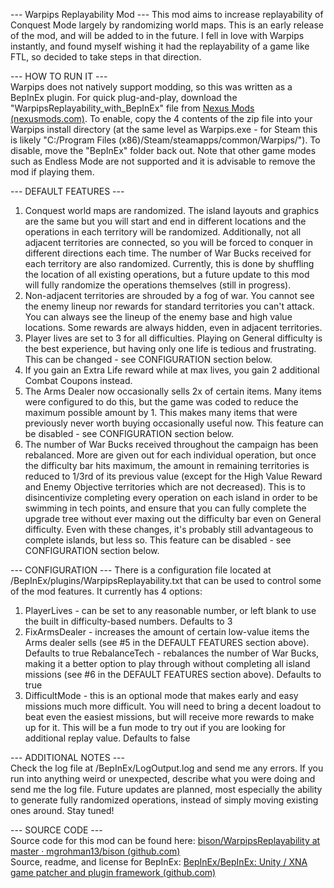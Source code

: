 --- Warpips Replayability Mod ---
This mod aims to increase replayability of Conquest Mode largely by randomizing world maps. This is an early release of the mod, and will be added to in the future. I fell in love with Warpips instantly, and found myself wishing it had the replayability of a game like FTL, so decided to take steps in that direction.

--- HOW TO RUN IT ---  
Warpips does not natively support modding, so this was written as a BepInEx plugin. For quick plug-and-play, download the "WarpipsReplayability_with_BepInEx" file from [Nexus Mods (nexusmods.com)](https://www.nexusmods.com/warpips/mods/1?tab=files). To enable, copy the 4 contents of the zip file into your Warpips install directory (at the same level as Warpips.exe - for Steam this is likely "C:/Program Files (x86)/Steam/steamapps/common/Warpips/"). To disable, move the "BepInEx" folder back out. Note that other game modes such as Endless Mode are not supported and it is advisable to remove the mod if playing them.

--- DEFAULT FEATURES ---  
1) Conquest world maps are randomized. The island layouts and graphics are the same but you will start and end in different locations and the operations in each territory will be randomized. Additionally, not all adjacent territories are connected, so you will be forced to conquer in different directions each time. The number of War Bucks received for each territory are also randomized. Currently, this is done by shuffling the location of all existing operations, but a future update to this mod will fully randomize the operations themselves (still in progress). 
2) Non-adjacent territories are shrouded by a fog of war. You cannot see the enemy lineup nor rewards for standard territories you can't attack. You can always see the lineup of the enemy base and high value locations. Some rewards are always hidden, even in adjacent territories. 
3) Player lives are set to 3 for all difficulties. Playing on General difficulty is the best experience, but having only one life is tedious and frustrating. This can be changed - see CONFIGURATION section below.
4) If you gain an Extra Life reward while at max lives, you gain 2 additional Combat Coupons instead.
5) The Arms Dealer now occasionally sells 2x of certain items. Many items were configured to do this, but the game was coded to reduce the maximum possible amount by 1. This makes many items that were previously never worth buying occasionally useful now. This feature can be disabled - see CONFIGURATION section below.
6) The number of War Bucks received throughout the campaign has been rebalanced. More are given out for each individual operation, but once the difficulty bar hits maximum, the amount in remaining territories is reduced to 1/3rd of its previous value (except for the High Value Reward and Enemy Objective territories which are not decreased). This is to disincentivize completing every operation on each island in order to be swimming in tech points, and ensure that you can fully complete the upgrade tree without ever maxing out the difficulty bar even on General difficulty. Even with these changes, it's probably still advantageous to complete islands, but less so. This feature can be disabled - see CONFIGURATION section below.

--- CONFIGURATION ---
There is a configuration file located at /BepInEx/plugins/WarpipsReplayability.txt that can be used to control some of the mod features. It currently has 4 options:
1) PlayerLives - can be set to any reasonable number, or left blank to use the built in difficulty-based numbers. Defaults to 3
2) FixArmsDealer - increases the amount of certain low-value items the Arms dealer sells (see #5 in the DEFAULT FEATURES section above). Defaults to true
RebalanceTech - rebalances the number of War Bucks, making it a better option to play through without completing all island missions (see #6 in the DEFAULT FEATURES section above). Defaults to true
3) DifficultMode - this is an optional mode that makes early and easy missions much more difficult. You will need to bring a decent loadout to beat even the easiest missions, but will receive more rewards to make up for it. This will be a fun mode to try out if you are looking for additional replay value. Defaults to false

--- ADDITIONAL NOTES ---  
Check the log file at /BepInEx/LogOutput.log and send me any errors. If you run into anything weird or unexpected, describe what you were doing and send me the log file. Future updates are planned, most especially the ability to generate fully randomized operations, instead of simply moving existing ones around. Stay tuned!  

--- SOURCE CODE ---  
Source code for this mod can be found here: [bison/WarpipsReplayability at master · mgrohman13/bison (github.com)](https://github.com/mgrohman13/bison/tree/master/WarpipsReplayability)  
Source, readme, and license for BepInEx: [BepInEx/BepInEx: Unity / XNA game patcher and plugin framework (github.com)](https://github.com/BepInEx/BepInEx)
